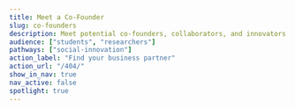 ```yaml
---
title: Meet a Co-Founder
slug: co-founders
description: Meet potential co-founders, collaborators, and innovators through a series of networking events and a profile-driven matching tool that helps turn ideas into ventures.
audience: ["students", "researchers"]
pathways: ["social-innovation"]
action_label: "Find your business partner"
action_url: "/404/"
show_in_nav: true
nav_active: false
spotlight: true
---
```

